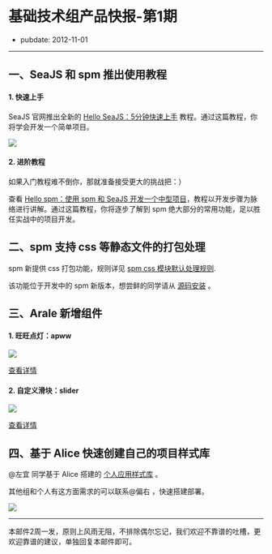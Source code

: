 # 基础技术组产品快报-第1期

- pubdate: 2012-11-01

------


## 一、SeaJS 和 spm 推出使用教程

#### 1. 快速上手

SeaJS 官网推出全新的 [Hello SeaJS：5分钟快速上手](http://seajs.org/docs/#quick-start) 教程。通过这篇教程，你将学会开发一个简单项目。

<a href="http://seajs.org/docs/#quick-start"><img src="http://img01.taobaocdn.com/tps/i1/T1iMZdXlJgXXakF0n7-520-119.jpg" /></a>

#### 2. 进阶教程

如果入门教程难不倒你，那就准备接受更大的挑战把：）

查看 [Hello spm：使用 spm 和 SeaJS 开发一个中型项目](https://github.com/seajs/spm/wiki/Hello-spm：使用-spm-和-SeaJS-开发一个中型项目)，教程以开发步骤为脉络进行讲解。通过这篇教程，你将逐步了解到 spm 绝大部分的常用功能，足以胜任实战中的项目开发。

## 二、spm 支持 css 等静态文件的打包处理

spm 新提供 css 打包功能，规则详见 [spm css 模块默认处理规则](https://github.com/seajs/spm/issues/378).

该功能位于开发中的 spm 新版本，想尝鲜的同学请从 [源码安装](https://github.com/seajs/spm) 。


## 三、Arale 新增组件

#### 1. 旺旺点灯：apww

<a href="http://arale2.alipay.im/alipay_apww/examples/"><img src="http://img04.taobaocdn.com/tps/i4/T1bjgeXhpbXXb9rt27-520-175.png" /></a>

[查看详情](http://arale2.alipay.im/alipay_apww/examples/)

#### 2. 自定义滑块：slider

<a href="http://arale2.alipay.im/alipay_slider/examples/"><img src="http://img03.taobaocdn.com/tps/i3/T1UDIcXc0hXXXw42j.-520-98.png" /></a>

[查看详情](http://arale2.alipay.im/alipay_slider/examples/)

## 四、基于 Alice 快速创建自己的项目样式库
@左宜 同学基于 Alice 搭建的 [个人应用样式库](http://dev.assets.alipay.net/al/demo/alice.style.apps-1.3-SNAPSHOT.html) 。

其他组和个人有这方面需求的可以联系@偏右 ，快速搭建部署。

<a href="http://dev.assets.alipay.net/al/demo/alice.style.apps-1.3-SNAPSHOT.html"><img src="http://img04.taobaocdn.com/tps/i4/T1x5EaXchiXXXja067-520-211.jpg" /></a>

---

本邮件2周一发，原则上风雨无阻，不排除偶尔忘记，我们欢迎不靠谱的吐槽，更欢迎靠谱的建议，单独回复本邮件即可。






